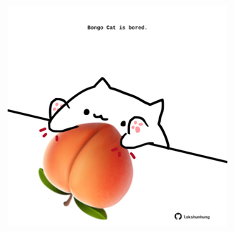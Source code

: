 <!-- built at 09/06/2024, 11:00:39 UTC -->
<p align="center">
  <img width="500" height="500" src="./ReadmeImage.svg">
</p>
